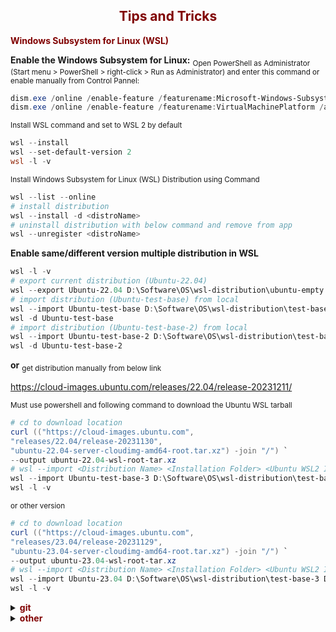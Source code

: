 <center> <h2 style="color:Maroon;">Tips and Tricks</h2> </center>


<!-- <details> -->
<summary><b style="color:Maroon;">Windows Subsystem for Linux (WSL)</b></summary>

**Enable the Windows Subsystem for Linux:**
<sub>Open PowerShell as Administrator (Start menu > PowerShell > right-click > Run as Administrator) and enter this command or enable manually from Control Pannel:
<sub>

```powershell
dism.exe /online /enable-feature /featurename:Microsoft-Windows-Subsystem-Linux /all /norestart
dism.exe /online /enable-feature /featurename:VirtualMachinePlatform /all /norestart
```

<sub>Install WSL command and set to WSL 2 by default<sub>

```powershell
wsl --install
wsl --set-default-version 2
wsl -l -v
```
<sub>Install Windows Subsystem for Linux (WSL) Distribution using Command<sub>

```powershell
wsl --list --online
# install distribution
wsl --install -d <distroName>
# uninstall distribution with below command and remove from app
wsl --unregister <distroName>
```
**Enable same/different version multiple distribution in WSL**

```powershell
wsl -l -v
# export current distribution (Ubuntu-22.04)  
wsl --export Ubuntu-22.04 D:\Software\OS\wsl-distribution\ubuntu-empty.tar.gz
# import distribution (Ubuntu-test-base) from local
wsl --import Ubuntu-test-base D:\Software\OS\wsl-distribution\test-base D:\Software\OS\wsl-distribution\ubuntu-empty.tar.gz
wsl -d Ubuntu-test-base
# import distribution (Ubuntu-test-base-2) from local
wsl --import Ubuntu-test-base-2 D:\Software\OS\wsl-distribution\test-base-2 D:\Software\OS\wsl-distribution\ubuntu-empty.tar.gz
wsl -d Ubuntu-test-base-2
```
**or**
<sub>get distribution manually from below link<sub>

https://cloud-images.ubuntu.com/releases/22.04/release-20231211/

<sub>Must use powershell and following command to download the Ubuntu WSL tarball<sub> 

```powershell
# cd to download location
curl (("https://cloud-images.ubuntu.com",
"releases/22.04/release-20231130",
"ubuntu-22.04-server-cloudimg-amd64-root.tar.xz") -join "/") `
--output ubuntu-22.04-wsl-root-tar.xz
# wsl --import <Distribution Name> <Installation Folder> <Ubuntu WSL2 Image Tarball path>
wsl --import Ubuntu-test-base-3 D:\Software\OS\wsl-distribution\test-base-3 D:\Software\OS\wsl-distribution\ubuntu-22.04-wsl-root-tar.gz
wsl -l -v

```
<sub>or other version<sub>
```powershell
# cd to download location
curl (("https://cloud-images.ubuntu.com",
"releases/23.04/release-20231129",
"ubuntu-23.04-server-cloudimg-amd64-root.tar.xz") -join "/") `
--output ubuntu-23.04-wsl-root-tar.xz
# wsl --import <Distribution Name> <Installation Folder> <Ubuntu WSL2 Image Tarball path>
wsl --import Ubuntu-23.04 D:\Software\OS\wsl-distribution\test-base-3 D:\Software\OS\wsl-distribution\ubuntu-23.04-wsl-root-tar.gz
wsl -l -v
```
<!-- </details> -->


<details>
<summary><b style="color:Maroon;">git</b></summary>


</details>


<details>
<summary><b style="color:Maroon;">other</b></summary>

* **Uninstall / Remove python3 package**
```bash
sudo apt remove python3
sudo apt autoclean && sudo apt autoremove
```
* **Install python3 package**

https://github.com/parafoxia/python-scripts/tree/main

https://vegastack.com/tutorials/how-to-install-python-3-11-on-ubuntu-22-04/

https://phoenixnap.com/kb/how-to-install-python-3-ubuntu
</details>